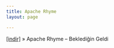 ```yaml
---
title: Apache Rhyme
layout: page

---
```

<a href="https://cloud.mail.ru/public/4445cc25aa2b/Apache%20Rhyme%20-%20Bekledi%C4%9Fin%20Geldi" target="_blank">[indir]</a>  »  Apache Rhyme &#8211; Beklediğin Geldi